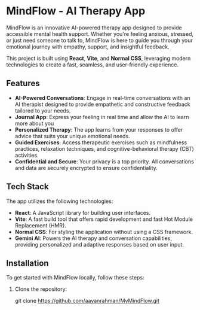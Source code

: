 # MindFlow - AI Therapy App

MindFlow is an innovative AI-powered therapy app designed to provide accessible mental health support. Whether you're feeling anxious, stressed, or just need someone to talk to, MindFlow is here to guide you through your emotional journey with empathy, support, and insightful feedback.

This project is built using **React**, **Vite**, and **Normal CSS**, leveraging modern technologies to create a fast, seamless, and user-friendly experience.

## Features

- **AI-Powered Conversations**: Engage in real-time conversations with an AI therapist designed to provide empathetic and constructive feedback tailored to your needs.
- **Journal App**: Express your feeling in real time and allow the AI to learn more about you
- **Personalized Therapy**: The app learns from your responses to offer advice that suits your unique emotional needs.
- **Guided Exercises**: Access therapeutic exercises such as mindfulness practices, relaxation techniques, and cognitive-behavioral therapy (CBT) activities.
- **Confidential and Secure**: Your privacy is a top priority. All conversations and data are securely encrypted to ensure confidentiality.

## Tech Stack

The app utilizes the following technologies:

- **React**: A JavaScript library for building user interfaces.
- **Vite**: A fast build tool that offers rapid development and fast Hot Module Replacement (HMR).
- **Normal CSS**: For styling the application without using a CSS framework.
- **Gemini AI**: Powers the AI therapy and conversation capabilities, providing personalized and adaptive responses based on user input.

## Installation

To get started with MindFlow locally, follow these steps:

1. Clone the repository:

   git clone https://github.com/aayanrahman/MyMindFlow.git
